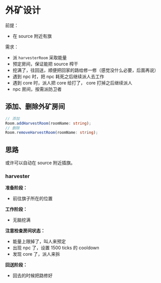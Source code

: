 # 外矿设计

前提：

- 在 source 附近有旗

需求：

- 派 `harvesterRoom` 采取能量
- 预定房间，保证能把 source 榨干
- 挖满了，往回送，顺便把回家的路给修一修（感觉没什么必要，后面再说）
- 遇到 npc 时，把 npc 耗死之后继续派人去工作
- 遇到 core 时，派人把 core 给打了， core 打掉之后继续派人
- npc 房间，按需派防卫者

## 添加、删除外矿房间

```ts
// 添加
Room.addHarvestRoom(roomName: string);
// 删除
Room.removeHarvestRoom(roomName: string);
```

## 思路

或许可以自动在 source 附近插旗。

### harvester

**准备阶段：**

- 前往旗子所在的位置

**工作阶段：**

- 无脑挖满

**注意检查房间状态：**

- 能量上限掉了，叫人来预定
- 出现 npc 了，设置 1500 ticks 的 cooldown
- 发现 core 了，派人来拆

**回送阶段：** 

- 回去的时候把路修好
